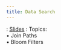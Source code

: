 ```yaml
---
title: Data Search
---
```

 : [Slides](https://docs.google.com/presentation/d/1Bc3ODU19vwN6Z2qdqiS_cce-cKFmURd7/edit?usp=sharing&ouid=107445138954532774881&rtpof=true&sd=true)
: Topics: <br> &#x2022; Join Paths <br> &#x2022; Bloom Filters <br> 


